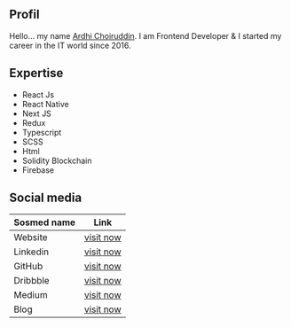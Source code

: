 ## Profil
Hello... my name [Ardhi Choiruddin](https://ardhicorp.com). I am Frontend Developer & I started my career in the IT world since 2016.

## Expertise
* React Js
* React Native
* Next JS
* Redux
* Typescript
* SCSS
* Html
* Solidity Blockchain
* Firebase

## Social media

| Sosmed name | Link |
| ------ | ------ |
| Website | [visit now](https://ardhicorp.com) |
| Linkedin | [visit now](https://www.linkedin.com/in/ardhi-choiruddin/) |
| GitHub | [visit now](https://github.com/ardhichoiruddin) |
| Dribbble | [visit now](https://dribbble.com/ardhichoiruddin) |
| Medium | [visit now](https://medium.com/@ardhichoiruddin_60515) |
| Blog | [visit now](https://blog.ardhicorp.com/) |
